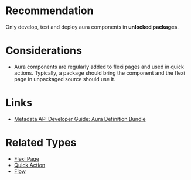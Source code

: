 # Recommendation

Only develop, test and deploy aura components in **unlocked packages**.

# Considerations

- Aura components are regularly added to flexi pages and used in quick actions. Typically, a package should bring the component and the flexi page in unpackaged source should use it.

# Links

- [Metadata API Developer Guide: Aura Definition Bundle](https://developer.salesforce.com/docs/atlas.en-us.238.0.api_meta.meta/api_meta/meta_auradefinitionbundle.htm)

# Related Types

- [Flexi Page](flexi-page.md)
- [Quick Action](quick-action.md)
- [Flow](flow.md)
